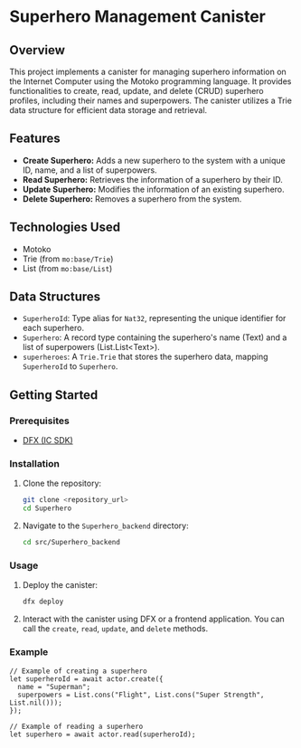 # Superhero Management Canister

## Overview

This project implements a canister for managing superhero information on the Internet Computer using the Motoko programming language. It provides functionalities to create, read, update, and delete (CRUD) superhero profiles, including their names and superpowers. The canister utilizes a Trie data structure for efficient data storage and retrieval.

## Features

*   **Create Superhero:** Adds a new superhero to the system with a unique ID, name, and a list of superpowers.
*   **Read Superhero:** Retrieves the information of a superhero by their ID.
*   **Update Superhero:** Modifies the information of an existing superhero.
*   **Delete Superhero:** Removes a superhero from the system.

## Technologies Used

*   Motoko
*   Trie (from `mo:base/Trie`)
*   List (from `mo:base/List`)

## Data Structures

*   `SuperheroId`: Type alias for `Nat32`, representing the unique identifier for each superhero.
*   `Superhero`: A record type containing the superhero's name (Text) and a list of superpowers (List.List\<Text>).
*   `superheroes`: A `Trie.Trie` that stores the superhero data, mapping `SuperheroId` to `Superhero`.

## Getting Started

### Prerequisites

*   [DFX (IC SDK)](https://internetcomputer.org/docs/current/developer-docs/setup/install/index.mdx)

### Installation

1.  Clone the repository:

    ```bash
    git clone <repository_url>
    cd Superhero
    ```

2.  Navigate to the `Superhero_backend` directory:

    ```bash
    cd src/Superhero_backend
    ```

### Usage

1.  Deploy the canister:

    ```bash
    dfx deploy
    ```

2.  Interact with the canister using DFX or a frontend application. You can call the `create`, `read`, `update`, and `delete` methods.

### Example

```motoko
// Example of creating a superhero
let superheroId = await actor.create({
  name = "Superman";
  superpowers = List.cons("Flight", List.cons("Super Strength", List.nil()));
});

// Example of reading a superhero
let superhero = await actor.read(superheroId);